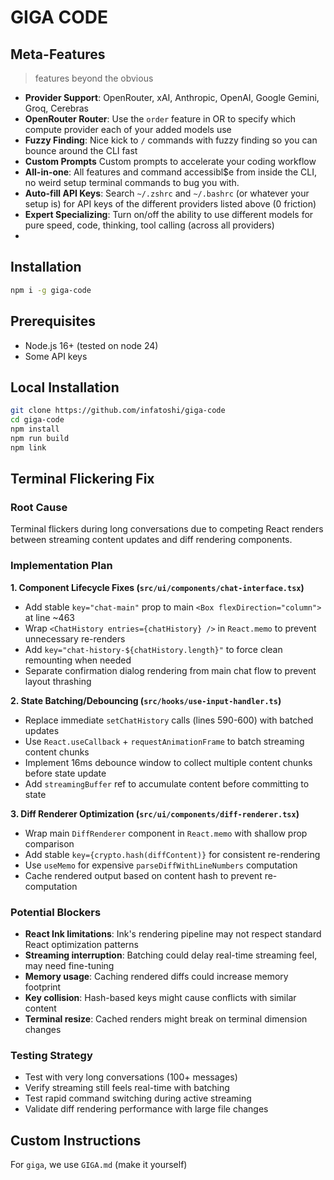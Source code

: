 # GIGA CODE

## Meta-Features
> features beyond the obvious
- **Provider Support**: OpenRouter, xAI, Anthropic, OpenAI, Google Gemini, Groq, Cerebras
- **OpenRouter Router**: Use the `order` feature in OR to specify which compute provider each of your added models use
- **Fuzzy Finding**: Nice kick to `/` commands with fuzzy finding so you can bounce around the CLI fast
- **Custom Prompts** Custom prompts to accelerate your coding workflow
- **All-in-one**: All features and command accessibl$e from inside the CLI, no weird setup terminal commands to bug you with.
- **Auto-fill API Keys**: Search `~/.zshrc` and `~/.bashrc` (or whatever your setup is) for API keys of the different providers listed above (0 friction)
- **Expert Specializing**: Turn on/off the ability to use different models for pure speed, code, thinking, tool calling (across all providers)
- 
## Installation
```bash
npm i -g giga-code
```

## Prerequisites
- Node.js 16+ (tested on node 24)
- Some API keys

## Local Installation
```bash
git clone https://github.com/infatoshi/giga-code
cd giga-code
npm install
npm run build
npm link
```

## Terminal Flickering Fix

### Root Cause
Terminal flickers during long conversations due to competing React renders between streaming content updates and diff rendering components.

### Implementation Plan

**1. Component Lifecycle Fixes (`src/ui/components/chat-interface.tsx`)**
- Add stable `key="chat-main"` prop to main `<Box flexDirection="column">` at line ~463
- Wrap `<ChatHistory entries={chatHistory} />` in `React.memo` to prevent unnecessary re-renders
- Add `key="chat-history-${chatHistory.length}"` to force clean remounting when needed
- Separate confirmation dialog rendering from main chat flow to prevent layout thrashing

**2. State Batching/Debouncing (`src/hooks/use-input-handler.ts`)**
- Replace immediate `setChatHistory` calls (lines 590-600) with batched updates
- Use `React.useCallback` + `requestAnimationFrame` to batch streaming content chunks
- Implement 16ms debounce window to collect multiple content chunks before state update
- Add `streamingBuffer` ref to accumulate content before committing to state

**3. Diff Renderer Optimization (`src/ui/components/diff-renderer.tsx`)**
- Wrap main `DiffRenderer` component in `React.memo` with shallow prop comparison
- Add stable `key={crypto.hash(diffContent)}` for consistent re-rendering
- Use `useMemo` for expensive `parseDiffWithLineNumbers` computation
- Cache rendered output based on content hash to prevent re-computation

### Potential Blockers
- **React Ink limitations**: Ink's rendering pipeline may not respect standard React optimization patterns
- **Streaming interruption**: Batching could delay real-time streaming feel, may need fine-tuning
- **Memory usage**: Caching rendered diffs could increase memory footprint
- **Key collision**: Hash-based keys might cause conflicts with similar content
- **Terminal resize**: Cached renders might break on terminal dimension changes

### Testing Strategy
- Test with very long conversations (100+ messages)
- Verify streaming still feels real-time with batching
- Test rapid command switching during active streaming
- Validate diff rendering performance with large file changes

## Custom Instructions

For `giga`, we use `GIGA.md` (make it yourself)
